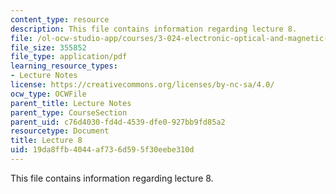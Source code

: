 ```yaml
---
content_type: resource
description: This file contains information regarding lecture 8.
file: /ol-ocw-studio-app/courses/3-024-electronic-optical-and-magnetic-properties-of-materials-spring-2013/19da8ffb4044af736d595f30eebe310d_MIT3_024S13_2012lec8.pdf
file_size: 355852
file_type: application/pdf
learning_resource_types:
- Lecture Notes
license: https://creativecommons.org/licenses/by-nc-sa/4.0/
ocw_type: OCWFile
parent_title: Lecture Notes
parent_type: CourseSection
parent_uid: c76d4030-fd4d-4539-dfe0-927bb9fd85a2
resourcetype: Document
title: Lecture 8
uid: 19da8ffb-4044-af73-6d59-5f30eebe310d
---
```

This file contains information regarding lecture 8.